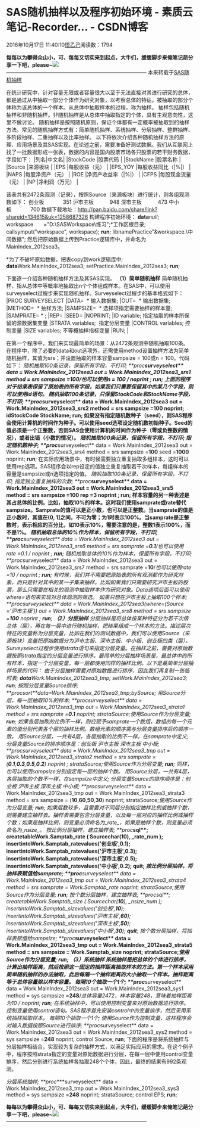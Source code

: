 
# SAS随机抽样以及程序初始环境 - 素质云笔记-Recorder... - CSDN博客

2016年10月17日 11:40:10[悟乙己](https://me.csdn.net/sinat_26917383)阅读数：1794



**每每以为攀得众山小，可、每每又切实来到起点，大牛们，缓缓脚步来俺笔记葩分享一下吧，please~**![](https://img-blog.csdn.net/20161213101203247)
———————————————————————————
本来转载于[SAS随机抽样](http://blog.csdn.net/xyilu/article/details/8203566)

在统计研究中，针对容量无限或者容量很大以至于无法直接对其进行研究的总体，都是通过从中抽取一部分个体作为研究对象，以考察总体的特征。被抽取的部分个体称为该总体的一个样本。从总体中抽取样本的过程，称为抽样。
抽样包括随机抽样和非随机抽样。非随机抽样是从总体中抽取指定的个体，具有主观意向性，这里不做讨论。
随机抽样是按照随机原则，保证个体都有一定概率被抽取到的抽样方法。常见的随机抽样方式有：简单随机抽样、系统抽样、分层抽样、整群抽样、多阶段抽样、二重抽样以及比率抽样。
以下将依次介绍各种随机抽样方法的原理、应用场景及其SAS实现。在论述之前，需要准备好测试数据。我们从互联网上找了一批数据形成一张表，数据的内容是国内股票市场各只股票的若干财务数据，字段如下：
|列名|中文名|
|StockCode
|股票代码
|
|StockName
|股票名称
|
|Source
|来源板块
|
|EPS
|每股收益（元）
|
|EPS_YOY
|每股收益同比（|%|）
|
|NAPS
|每股净资产（元）
|
|ROE
|净资产收益率（|%|）
|
|CFPS
|每股现金流量（元）
|
|NP
|净利润（万元）
|

该表共有2472条观测（记录），按照Source（来源板块）进行统计，则各组观测数如下：
创业板             351
沪市主板           948
深市主板           473
中小板             700
数据下载地址：http://pan.baidu.com/share/link?shareid=134615&uk=1258687326
构建程序初始环境：
**data**_null_;
workspace       ="D:\SASWorkspace\练习";*工作区根目录;
callsymput("workspace", workspace);
**run**;
libnamePractice"&workspace.\中间数据\";
然后把原始数据上传到Practice逻辑库中，并命名为MainIndex_2012sea3。

*为了不破坏原始数据，把表copy到work逻辑库中;
**data**Work.MainIndex_2012sea3;
setPractice.MainIndex_2012sea3;
**run**;

下面逐一介绍各种随机抽样方法及其SAS实现。
**（1）简单随机抽样**
简单随机抽样，指从总体中等概率地抽取出n个个体组成样本。在SAS中，可以使用surveyselect过程步来实现随机抽样。Surveyselect过程步的基本格式如下：
|PROC SURVEYSELECT
|DATA=  * 输入数据集;
|OUT=  * 输出数据集;
|METHOD=  * 抽样方法;
|SAMPSIZE=  * 选择项指定需要抽样的样本量;
|SAMPRATE= * ;
|REP=
|SEED=
|NOPRINT;
|ID variable; 指定抽取的样本所保留的源数据集变量
|STRATA variables;  指定分层变量
|CONTROL variables; 控制变量
|SIZE variables; 不等概抽样指标变量
|RUN;
|

在第一个程序中，我们来实现最简单的场景：从2472条观测中随机抽取100条。在程序中，除了必要的data和out选项外，还需使用method设置抽样方法为简单随机抽样，其值为srs；并设置抽取的样本容量sampsize = 100或n = 100。代码如下：
*随机抽取100条记录，保留所有字段，不打印;
**proc****surveyselect**
data = Work.MainIndex_2012sea3
out = Work.MainIndex_2012sea3_srs1
method = srs
sampsize =**100**/*也可以使用n = 100 */
noprint
;
**run**;
上面的程序对于结果表保留了原始表的所有字段，如果我们只需要保留其中的某几个字段，则可以使用id语句。
*随机抽取100条记录，只保留StockCode和StockName字段，不打印;
**proc****surveyselect**
data = Work.MainIndex_2012sea3
out = Work.MainIndex_2012sea3_srs2
method = srs
sampsize =**100**
noprint;
idStockCode StockName;
**run**;
如果没有指定随机数种子（seed），则SAS程序会使用计算机的时间作为种子。可以使用seed选项设定随机数初始种子。Seed的值必须是一个正整数，否则SAS会使用计算机的时间作为种子（零或负整数的情况），或者出错（小数的情况）。
*随机抽取100条记录，保留所有字段，不打印;
*指定随机数种子;
**proc****surveyselect**
data = Work.MainIndex_2012sea3
out = Work.MainIndex_2012sea3_srs4
method = srs
sampsize =**100**
seed =**1000**
noprint;
**run**;
在实际应用场景中，有时候需要独立重复抽取多组样本，这时可以使用rep选项。SAS程序会以rep设定的值独立重复抽取若干次样本，每组样本的容量是sampsize或n选项指定的值。
*随机抽取100条记录，保留所有字段，不打印;
*指定独立重复抽样的次数;
**proc****surveyselect**
data = Work.MainIndex_2012sea3
out = Work.MainIndex_2012sea3_srs5
method = srs
sampsize =**100**
rep =**3**
noprint
;
**run**;
样本容量的另一种表述是其占总体的比例。比如，抽取10%的样本。这时我们使用samprate或rate替代sampsize。Samprate的值可以是正小数，也可以是正整数。当samprate的值是正小数时，其值在(0, 1]之间，不可为零；为1时表示100%。当samprate是正整数时，表示相应的百分比，如10表示10%，需要注意的是，整数1表示100%，而不是1%。
*随机抽取总体的10%作为样本，保留所有字段，不打印;
**proc****surveyselect**
data = Work.MainIndex_2012sea3
out = Work.MainIndex_2012sea3_srs6
method = srs
samprate =**0.1**/*也可以使用rate =0.1 */
noprint
;
**run**;
*随机抽取总体的10%作为样本，保留所有字段，不打印;
**proc****surveyselect**
data = Work.MainIndex_2012sea3
out = Work.MainIndex_2012sea3_srs7
method = srs
samprate =**10**/*也可以使用rate =10 */
noprint
;
**run**;
有时候，我们并不需要把原始表的所有观测都作为研究对象，而只是针对其中的某一子集来抽样。比如如果我们只需要研究沪市主板的股票，那么只需要在相关的观测中抽取样本作为研究对象。Data选项后面可以使用where=语句来实现对总体观测的筛选。
*如果只想在沪市主板上抽取100个样本;
**proc****surveyselect**
data = Work.MainIndex_2012sea3(where=(Source ='沪市主板'))
out = Work.MainIndex_2012sea3_srs8
method = srs
sampsize =**100**
noprint
;
**run**;
**（2）分层抽样**
分层抽样是将总体按某种特征分为若干次级总体（层），再在每一层中进行随机抽样，把结果组成一个样本的方法。描述层次特征的变量称为分层变量，比如在我们的测试数据中，我们可以使用Source（来源板块）变量把原始数据分为沪市主板、深市主板、中小板、创业板四类（层）。Surveyselect过程步使用strata语句来指定分层变量。在抽样之前，需要对原始数据按照strata指定的分层变量进行排序。最简单的分层抽样场景是，最总体中的所有样本，指定一个分层变量，每一层都使用同样的抽样比例。以下是最简单分层抽样场景的代码：
*由于分层抽样需要对原始数据进行排序，因此我们再复制一张临时表;
**data**Work.MainIndex_2012sea3_tmp;
setWork.MainIndex_2012sea3;
**run**;
*按照分层变量Source排序;
**proc****sort**data=Work.MainIndex_2012sea3_tmp;bySource;
*用Source分层，每一层抽取10%的样本;
**proc****surveyselect**
data = Work.MainIndex_2012sea3_tmp
out = Work.MainIndex_2012sea3_strata1
method = srs
samprate =**0.1**
noprint;
strataSource;*使用Source作为分层变量;
**run**;
如果各层抽取的比例不一样，则应赋予samprate一个数组，数组的每一个元素的值分别代表各个层的抽样比例。数组元素的顺序需与分层变量排序后的顺序一致。
*用Source分层，一共有4层，各层抽取的比例不一样，在samprate中定义;
*分层变量Source的排序顺序是：创业板 沪市主板 深市主板 中小板;
**proc****surveyselect**
data = Work.MainIndex_2012sea3_tmp
out = Work.MainIndex_2012sea3_strata2
method = srs
samprate = (**0.1**,**0.3**,**0.5**,**0.2**)
noprint
;
strataSource;*使用Source作为分层变量;
**run**;
同样，也可以使用sampsize分别指定每一层的抽样个数。
*用Source分层，一共有4层，各层抽取的个数不一样，在sampsize中定义;
*分层变量Source的排序顺序是：创业板 沪市主板 深市主板 中小板;
**proc****surveyselect**
data = Work.MainIndex_2012sea3_tmp
out = Work.MainIndex_2012sea3_strata3
method = srs
sampsize = (**10**,**60**,**50**,**30**)
noprint;
strataSource;*使用Source作为分层变量;
**run**;
如果层数较多，且需要对不同层分别指定抽样比例或抽样个数，则需要建立抽样表。抽样表需要包含分层变量，以及每一层对应的抽样比例或抽样个数；如果是抽样比例，则变量必须命名为_rate_，如果是抽样个数，则变量必须命名为_nsize_。
*按比例分层抽样，建立抽样表;
**proc****sql**;
createtableWork.Samptab_rate (
Sourcechar(**10**),
_rate_num
);
insertintoWork.Samptab_ratevalues('创业板',**0.1**);
insertintoWork.Samptab_ratevalues('沪市主板',**0.3**);
insertintoWork.Samptab_ratevalues('深市主板',**0.5**);
insertintoWork.Samptab_ratevalues('中小板',**0.2**);
**quit**;
*按比例分层抽样，将抽样表赋值给samprate;
**proc****surveyselect**
data = Work.MainIndex_2012sea3_tmp
out = Work.MainIndex_2012sea3_strata4
method = srs
samprate = Work.Samptab_rate
noprint;
strataSource;*使用Source作为分层变量;
**run**;
*按个数分层抽样，建立抽样表;
**proc****sql**;
createtableWork.Samptab_size (
Sourcechar(**10**),
_nsize_num
);
insertintoWork.Samptab_sizevalues('创业板',**10**);
insertintoWork.Samptab_sizevalues('沪市主板',**60**);
insertintoWork.Samptab_sizevalues('深市主板',**50**);
insertintoWork.Samptab_sizevalues('中小板',**30**);
**quit**;
*按个数分层抽样，将抽样表赋值给sampsize;
**proc****surveyselect**
data = Work.MainIndex_2012sea3_tmp
out = Work.MainIndex_2012sea3_strata5
method = srs
sampsize = Work.Samptab_size
noprint;
strataSource;*使用Source作为分层变量;
**run**;
**（3）系统抽样**
系统抽样是把总体的个体进行排序，计算出抽样距离，然后按照这一固定的抽样距离抽取样本的方法。第一个样本采用简单随机抽样的办法抽取，此后每隔一个抽样距离的大小抽取一个样本。抽样距离等于总体容量除以样本容量。
*每隔10个抽取一个1个;
**proc****surveyselect**
data = Work.MainIndex_2012sea3
out = Work.MainIndex_2012sea3_sys1
method = sys
sampsize =**248**/*总体容量2472，样本容量248，意味着抽样距离为10 */
noprint;
**run**;
在系统抽样中，可以使用控制变量来对原始数据进行排序。控制变量使用control语句。SAS程序首先安装control中的变量排序，然后采用系统抽样抽取样本。
*每隔10个抽取一个1个;
*使用Source作为控制变量，这样程序会对输入数据按照Source进行排序;
**proc****surveyselect**
data = Work.MainIndex_2012sea3
out = Work.MainIndex_2012sea3_sys2
method = sys
sampsize =**248**
noprint;
control Source;
**run**;
下面的程序是将系统抽样与分层抽样相结合，实现较为复杂的抽样方式，以满足实际应用的需求。在这个例子中，程序按照strata指定的变量对原始数据进行分层，在每一层中使用control变量排序，然后分别进行系统抽样各抽取248个个体，因此，最终的结果有992条观测。

*分层系统抽样;
**proc****surveyselect**
data = Work.MainIndex_2012sea3_tmp
out = Work.MainIndex_2012sea3_sys3
method = sys
sampsize =**248**
noprint;
strataSource;
control EPS;
**run**;


**每每以为攀得众山小，可、每每又切实来到起点，大牛们，缓缓脚步来俺笔记葩分享一下吧，please~**![](https://img-blog.csdn.net/20161213101203247)
———————————————————————————



